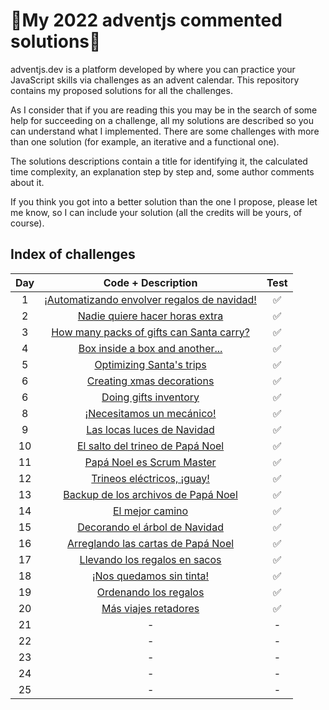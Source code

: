 # 🎄My 2022 adventjs commented solutions🎄

adventjs.dev is a platform developed by  where you can practice your JavaScript skills via challenges as an advent calendar. This repository contains my proposed solutions for all the challenges.

As I consider that if you are reading this you may be in the search of some help for succeeding on a challenge, all my solutions are described so you can understand what I implemented. There are some challenges with more than one solution (for example, an iterative and a functional one).

The solutions descriptions contain a title for identifying it, the calculated time complexity, an explanation step by step and, some author comments about it.

If you think you got into a better solution than the one I propose, please let me know, so I can include your solution (all the credits will be yours, of course).

## Index of challenges


|  Day  |                                                    Code + Description                                                     | Test  |
| :---: | :-----------------------------------------------------------------------------------------------------------------------: | :---: |
|   1   | [¡Automatizando envolver regalos de navidad!](https://github.com/arialdev/adventjs/blob/main/src/2022/exercices/day01.js) |   ✅   |
|   2   |       [Nadie quiere hacer horas extra](https://github.com/arialdev/adventjs/blob/main/src/2022/exercices/day02.js)        |   ✅   |
|   3   |  [How many packs of gifts can Santa carry?](https://github.com/arialdev/adventjs/blob/main/src/2022/exercices/day03.js)   |   ✅   |
|   4   |       [Box inside a box and another...](https://github.com/arialdev/adventjs/blob/main/src/2022/exercices/day04.js)       |   ✅   |
|   5   |          [Optimizing Santa's trips](https://github.com/arialdev/adventjs/blob/main/src/2022/exercices/day05.js)           |   ✅   |
|   6   |          [Creating xmas decorations](https://github.com/arialdev/adventjs/blob/main/src/2022/exercices/day06.js)          |   ✅   |
|   6   |            [Doing gifts inventory](https://github.com/arialdev/adventjs/blob/main/src/2022/exercices/day07.js)            |   ✅   |
|   8   |          [¡Necesitamos un mecánico!](https://github.com/arialdev/adventjs/blob/main/src/2022/exercices/day08.js)          |   ✅   |
|   9   |         [Las locas luces de Navidad](https://github.com/arialdev/adventjs/blob/main/src/2022/exercices/day09.js)          |   ✅   |
|  10   |      [El salto del trineo de Papá Noel](https://github.com/arialdev/adventjs/blob/main/src/2022/exercices/day10.js)       |   ✅   |
|  11   |          [Papá Noel es Scrum Master](https://github.com/arialdev/adventjs/blob/main/src/2022/exercices/day11.js)          |   ✅   |
|  12   |         [Trineos eléctricos, ¡guay!](https://github.com/arialdev/adventjs/blob/main/src/2022/exercices/day12.js)          |   ✅   |
|  13   |     [Backup de los archivos de Papá Noel](https://github.com/arialdev/adventjs/blob/main/src/2022/exercices/day13.js)     |   ✅   |
|  14   |               [El mejor camino](https://github.com/arialdev/adventjs/blob/main/src/2022/exercices/day14.js)               |   ✅   |
|  15   |        [Decorando el árbol de Navidad](https://github.com/arialdev/adventjs/blob/main/src/2022/exercices/day15.js)        |   ✅   |
|  16   |     [Arreglando las cartas de Papá Noel](https://github.com/arialdev/adventjs/blob/main/src/2022/exercices/day16.js)      |   ✅   |
|  17   |        [Llevando los regalos en sacos](https://github.com/arialdev/adventjs/blob/main/src/2022/exercices/day17.js)        |   ✅   |
|  18   |          [¡Nos quedamos sin tinta!](https://github.com/arialdev/adventjs/blob/main/src/2022/exercices/day18.js)           |   ✅   |
|  19   |            [Ordenando los regalos](https://github.com/arialdev/adventjs/blob/main/src/2022/exercices/day19.js)            |   ✅   |
|  20   |            [Más viajes retadores](https://github.com/arialdev/adventjs/blob/main/src/2022/exercices/day20.js)             |   ✅   |
|  21   |                                                             -                                                             |   -   |
|  22   |                                                             -                                                             |   -   |
|  23   |                                                             -                                                             |   -   |
|  24   |                                                             -                                                             |   -   |
|  25   |                                                             -                                                             |   -   |
